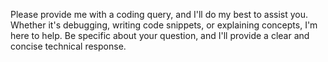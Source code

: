 Please provide me with a coding query, and I'll do my best to assist you. Whether it's debugging, writing code snippets, or explaining concepts, I'm here to help. Be specific about your question, and I'll provide a clear and concise technical response.
